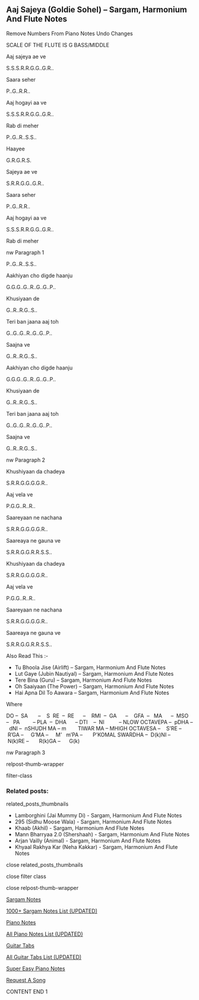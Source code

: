 
## Aaj Sajeya (Goldie Sohel) – Sargam, Harmonium And Flute Notes

Remove Numbers From Piano Notes
Undo Changes

SCALE OF THE FLUTE IS G BASS/MIDDLE

Aaj sajeya ae ve

S.S.S.R.R.G.G..G.R..

Saara seher

P..G..R.R..

Aaj hogayi aa ve

S.S.S.R.R.G.G..G.R..

Rab di meher

P..G..R..S.S..

Haayee

G.R.G.R.S.

Sajeya ae ve

S.R.R.G.G..G.R..

Saara seher

P..G..R.R..

Aaj hogayi aa ve

S.S.S.R.R.G.G..G.R..

Rab di meher

nw Paragraph 1

P..G..R..S.S..

Aakhiyan cho digde haanju

G.G.G..G..R..G..G..P..

Khusiyaan de

G..R..R.G..S..

Teri ban jaana aaj toh

G..G..G..R..G..G..P..

Saajna ve

G..R..R.G..S..

Aakhiyan cho digde haanju

G.G.G..G..R..G..G..P..

Khusiyaan de

G..R..R.G..S..

Teri ban jaana aaj toh

G..G..G..R..G..G..P..

Saajna ve

G..R..R.G..S..

nw Paragraph 2

Khushiyaan da chadeya

S.R.R.G.G.G.G.R..

Aaj vela ve

P.G.G..R..R..

Saareyaan ne nachana

S.R.R.G.G.G.G.R..

Saareaya ne gauna ve

S.R.R.G.G.R.R.S.S..

Khushiyaan da chadeya

S.R.R.G.G.G.G.R..

Aaj vela ve

P.G.G..R..R..

Saareyaan ne nachana

S.R.R.G.G.G.G.R..

Saareaya ne gauna ve

S.R.R.G.G.R.R.S.S..

Also Read This :-

* Tu Bhoola Jise (Airlift) – Sargam, Harmonium And Flute Notes
* Lut Gaye (Jubin Nautiyal) – Sargam, Harmonium And Flute Notes
* Tere Bina (Guru) – Sargam, Harmonium And Flute Notes
* Oh Saaiyaan (The Power) – Sargam, Harmonium And Flute Notes
* Hai Apna Dil To Aawara – Sargam, Harmonium And Flute Notes

Where

DO –  SA       –    S  RE  –  RE      –    RMI  –  GA      –    GFA  –   MA      –  MSO  –   PA         – PLA  –  DHA      – DTI    –  NI          – NLOW OCTAVEPA –  pDHA –  dNI –  nSHUDH MA – m        TIWAR MA – MHIGH OCTAVESA –    S’RE –     R’GA –     G’MA –     M’   m’PA –       P’KOMAL SWARDHA –  D(k)NI –       N(k)RE –       R(k)GA –      G(k)

nw Paragraph 3

relpost-thumb-wrapper

filter-class

### Related posts:

related_posts_thumbnails

* Lamborghini (Jai Mummy Di) - Sargam, Harmonium And Flute Notes
* 295 (Sidhu Moose Wala) - Sargam, Harmonium And Flute Notes
* Khaab (Akhil) - Sargam, Harmonium And Flute Notes
* Mann Bharryaa 2.0 (Shershaah) - Sargam, Harmonium And Flute Notes
* Arjan Vailly (Animal) - Sargam, Harmonium And Flute Notes
* Khyaal Rakhya Kar (Neha Kakkar) - Sargam, Harmonium And Flute Notes

close related_posts_thumbnails

close filter class

close relpost-thumb-wrapper

[Sargam Notes](https://www.notationsworld.com/sargam-notes.html)

[1000+ Sargam Notes List (UPDATED)](https://www.notationsworld.com/all-songs-list-sargam-notes.html)

[Piano Notes](https://www.notationsworld.com/piano-notes.html)

[All Piano Notes List (UPDATED)](https://www.notationsworld.com/all-songs-list-piano-notes.html)

[Guitar Tabs](https://www.notationsworld.com/guitar-tabs.html)

[All Guitar Tabs List (UPDATED)](https://www.notationsworld.com/all-songs-list-guitar-tabs.html)

[Super Easy Piano Notes](https://studywall.in/)

[Request A Song](https://www.notationsworld.com/request-a-song.html)

CONTENT END 1

